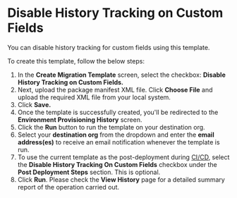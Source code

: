# Disable History Tracking on Custom Fields

You can disable history tracking for custom fields using this template.

To create this template, follow the below steps:

1. In the **Create Migration Template** screen, select the checkbox: **Disable History Tracking on Custom Fields.**
2. Next, upload the package manifest XML file. Click **Choose File** and upload the required XML file from your local system.
3. Click **Save.**
4. Once the template is successfully created, you'll be redirected to the **Environment Provisioning History** screen.
5. Click the **Run** button to run the template on your destination org.
6. Select your **destination org** from the dropdown and enter the **email address(es)** to receive an email notification whenever the template is run.
7. To use the current template as the post-deployment during [CI/CD](https://knowledgebase.autorabit.com/docs/branching-strategy-and-cicd-pipeline), select the **Disable History Tracking On Custom Fields** checkbox under the **Post Deployment Steps** section. This is optional.
8. Click **Run**. Please check the **View History** page for a detailed summary report of the operation carried out.
